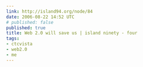 ```yaml
---
link: http://island94.org/node/84
date: 2006-08-22 14:52 UTC
# published: false
published: true
title: Web 2.0 will save us | island ninety - four
tags:
- ctcvista
- web2.0
- me
---
```



